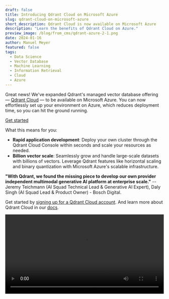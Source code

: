 ```yaml
---
draft: false
title: Introducing Qdrant Cloud on Microsoft Azure
slug: qdrant-cloud-on-microsoft-azure
short_description: Qdrant Cloud is now available on Microsoft Azure
description: "Learn the benefits of Qdrant Cloud on Azure."
preview_image: /blog/from_cms/qdrant-azure-2-1.png
date: 2024-01-16
author: Manuel Meyer
featured: false
tags:
  - Data Science
  - Vector Database
  - Machine Learning
  - Information Retrieval
  - Cloud
  - Azure
---
```

Great news! We've expanded Qdrant's managed vector database offering — [Qdrant Cloud](https://cloud.qdrant.io/) — to be available on Microsoft Azure. 
You can now effortlessly set up your environment on Azure, which reduces deployment time, so you can hit the ground running.

[Get started](https://cloud.qdrant.io/)

What this means for you:

- **Rapid application development**: Deploy your own cluster through the Qdrant Cloud Console within seconds and scale your resources as needed.
- **Billion vector scale**: Seamlessly grow and handle large-scale datasets with billions of vectors. Leverage Qdrant features like horizontal scaling and binary quantization with Microsoft Azure's scalable infrastructure.

**"With Qdrant, we found the missing piece to develop our own provider independent multimodal generative AI platform at enterprise scale."** -- Jeremy Teichmann (AI Squad Technical Lead & Generative AI Expert), Daly Singh (AI Squad Lead & Product Owner) - Bosch Digital.

Get started by [signing up for a Qdrant Cloud account](https://cloud.qdrant.io). And learn more about Qdrant Cloud in our [docs](https://qdrant.tech/documentation/cloud/).

<video autoplay="true" loop="true" width="100%" controls><source src="/blog/qdrant-cloud-on-azure/azure-cluster-deployment-short.mp4" type="video/mp4"></video>

